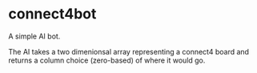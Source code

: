 # connect4bot
A simple AI bot.

The AI takes a two dimenionsal array representing a connect4 board and returns a column choice (zero-based) of where it would go.
